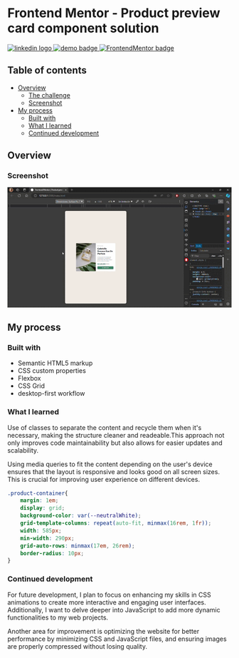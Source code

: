 # Frontend Mentor - Product preview card component solution

<div align="left">
  <a href="https://www.linkedin.com/in/danae-lescano-salvatierra" target="_blank">
    <img src="https://img.shields.io/static/v1?message=LinkedIn&logo=linkedin&label=&color=0077B5&logoColor=white&labelColor=&style=for-the-badge" height="25" alt="linkedin logo"/>
  </a>
  <a href="https://lescano713.github.io/Product-Preview-Card-Component-Main/" target="_blank">
    <img src="https://img.shields.io/static/v1?message=Demo&label=&color=6A0DAD&logoColor=white&labelColor=&style=for-the-badge" height="25" alt="demo badge"/>
  </a>
  <a href="https://www.frontendmentor.io/profile/Lescano713" target="_blank">
    <img src="https://img.shields.io/static/v1?message=Frontend%20Mentor&label=&color=ff1538&logoColor=white&labelColor=&style=for-the-badge" height="25" alt="FrontendMentor badge"/>
  </a>
</div>


## Table of contents

- [Overview](#overview)
  - [The challenge](#the-challenge)
  - [Screenshot](#screenshot)
- [My process](#my-process)
  - [Built with](#built-with)
  - [What I learned](#what-i-learned)
  - [Continued development](#continued-development)


## Overview

### Screenshot

![](./screenshot/desktop.gif)




## My process

### Built with

- Semantic HTML5 markup
- CSS custom properties
- Flexbox
- CSS Grid
- desktop-first workflow


### What I learned

<p>Use of classes to separate the content and recycle them when it's necessary, making the structure cleaner and readeable.This approach not only improves code maintainability but also allows for easier updates and scalability.</p>

<p>Using media queries to fit the content depending on the user's device ensures that the layout is responsive and looks good on all screen sizes. This is crucial for improving user experience on different devices.</p>

```css
.product-container{
    margin: 1em;
    display: grid;
    background-color: var(--neutralWhite);
    grid-template-columns: repeat(auto-fit, minmax(16rem, 1fr));
    width: 585px;
    min-width: 290px;
    grid-auto-rows: minmax(17em, 26rem);
    border-radius: 10px;
}
```


### Continued development

<p>For future development, I plan to focus on enhancing my skills in CSS animations to create more interactive and engaging user interfaces. Additionally, I want to delve deeper into JavaScript to add more dynamic functionalities to my web projects.</p>

<p>Another area for improvement is optimizing the website for better performance by minimizing CSS and JavaScript files, and ensuring images are properly compressed without losing quality.</p>

